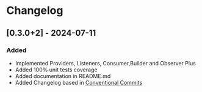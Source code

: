# Changelog

## [0.3.0+2] - 2024-07-11

### Added

- Implemented Providers, Listeners, Consumer,Builder and Observer Plus
- Added 100% unit tests coverage
- Added documentation in README.md
- Added Changelog based in [Conventional Commits](https://www.conventionalcommits.org/en/v1.0.0/)

<!-- # Changelog

All notable changes to this project will be documented in this file.

The format is based on [Keep a Changelog](https://keepachangelog.com/en/1.0.0/) and adheres to the [Conventional Commits](https://www.conventionalcommits.org/en/v1.0.0/) pattern.

## [Unreleased]

### Added

- Initial project setup

### Changed

- Updated dependencies

### Fixed

- Fixed bug Y -->
